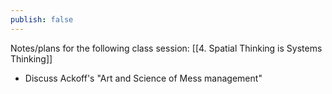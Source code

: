 ```yaml
---
publish: false
---
```


Notes/plans for the following class session: [[4. Spatial Thinking is Systems Thinking]]

- Discuss Ackoff's "Art and Science of Mess management"
